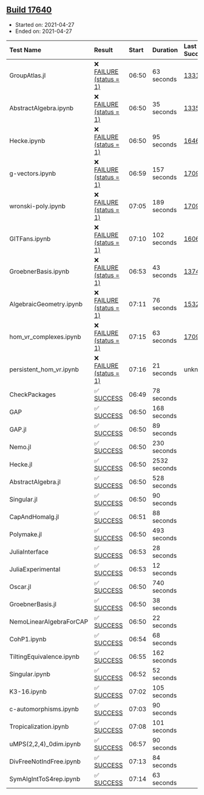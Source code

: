 ## [Build 17640](https://oscarci.mathematik.uni-kl.de/job/oscar/17640/)

* Started on: 2021-04-27
* Ended on: 2021-04-27

| Test Name    | Result | Start | Duration | Last Success | First Failure |
|:-------------|:-------|:------|:---------|:-------------|:--------------|
| GroupAtlas.jl | ❌ [FAILURE (status = 1)](https://oscarci.mathematik.uni-kl.de/job/oscar/17640/artifact/logs/build-17640/GroupAtlas.jl.log) | 06:50 | 63 seconds | [13311](https://oscarci.mathematik.uni-kl.de/job/oscar/13311/) | [13312](https://oscarci.mathematik.uni-kl.de/job/oscar/13312/) |
| AbstractAlgebra.ipynb | ❌ [FAILURE (status = 1)](https://oscarci.mathematik.uni-kl.de/job/oscar/17640/artifact/logs/build-17640/AbstractAlgebra.ipynb.log) | 06:50 | 35 seconds | [13355](https://oscarci.mathematik.uni-kl.de/job/oscar/13355/) | [13356](https://oscarci.mathematik.uni-kl.de/job/oscar/13356/) |
| Hecke.ipynb | ❌ [FAILURE (status = 1)](https://oscarci.mathematik.uni-kl.de/job/oscar/17640/artifact/logs/build-17640/Hecke.ipynb.log) | 06:50 | 95 seconds | [16463](https://oscarci.mathematik.uni-kl.de/job/oscar/16463/) | [16464](https://oscarci.mathematik.uni-kl.de/job/oscar/16464/) |
| g-vectors.ipynb | ❌ [FAILURE (status = 1)](https://oscarci.mathematik.uni-kl.de/job/oscar/17640/artifact/logs/build-17640/g-vectors.ipynb.log) | 06:59 | 157 seconds | [17099](https://oscarci.mathematik.uni-kl.de/job/oscar/17099/) | [17100](https://oscarci.mathematik.uni-kl.de/job/oscar/17100/) |
| wronski-poly.ipynb | ❌ [FAILURE (status = 1)](https://oscarci.mathematik.uni-kl.de/job/oscar/17640/artifact/logs/build-17640/wronski-poly.ipynb.log) | 07:05 | 189 seconds | [17098](https://oscarci.mathematik.uni-kl.de/job/oscar/17098/) | [17099](https://oscarci.mathematik.uni-kl.de/job/oscar/17099/) |
| GITFans.ipynb | ❌ [FAILURE (status = 1)](https://oscarci.mathematik.uni-kl.de/job/oscar/17640/artifact/logs/build-17640/GITFans.ipynb.log) | 07:10 | 102 seconds | [16068](https://oscarci.mathematik.uni-kl.de/job/oscar/16068/) | [16069](https://oscarci.mathematik.uni-kl.de/job/oscar/16069/) |
| GroebnerBasis.ipynb | ❌ [FAILURE (status = 1)](https://oscarci.mathematik.uni-kl.de/job/oscar/17640/artifact/logs/build-17640/GroebnerBasis.ipynb.log) | 06:53 | 43 seconds | [13748](https://oscarci.mathematik.uni-kl.de/job/oscar/13748/) | [13749](https://oscarci.mathematik.uni-kl.de/job/oscar/13749/) |
| AlgebraicGeometry.ipynb | ❌ [FAILURE (status = 1)](https://oscarci.mathematik.uni-kl.de/job/oscar/17640/artifact/logs/build-17640/AlgebraicGeometry.ipynb.log) | 07:11 | 76 seconds | [15322](https://oscarci.mathematik.uni-kl.de/job/oscar/15322/) | [15323](https://oscarci.mathematik.uni-kl.de/job/oscar/15323/) |
| hom_vr_complexes.ipynb | ❌ [FAILURE (status = 1)](https://oscarci.mathematik.uni-kl.de/job/oscar/17640/artifact/logs/build-17640/hom_vr_complexes.ipynb.log) | 07:15 | 63 seconds | [17099](https://oscarci.mathematik.uni-kl.de/job/oscar/17099/) | [17100](https://oscarci.mathematik.uni-kl.de/job/oscar/17100/) |
| persistent_hom_vr.ipynb | ❌ [FAILURE (status = 1)](https://oscarci.mathematik.uni-kl.de/job/oscar/17640/artifact/logs/build-17640/persistent_hom_vr.ipynb.log) | 07:16 | 21 seconds | unknown | unknown |
| CheckPackages | ✅ [SUCCESS](https://oscarci.mathematik.uni-kl.de/job/oscar/17640/artifact/logs/build-17640/CheckPackages.log) | 06:49 | 78 seconds |  |  |
| GAP | ✅ [SUCCESS](https://oscarci.mathematik.uni-kl.de/job/oscar/17640/artifact/logs/build-17640/GAP.log) | 06:50 | 168 seconds |  |  |
| GAP.jl | ✅ [SUCCESS](https://oscarci.mathematik.uni-kl.de/job/oscar/17640/artifact/logs/build-17640/GAP.jl.log) | 06:50 | 89 seconds |  |  |
| Nemo.jl | ✅ [SUCCESS](https://oscarci.mathematik.uni-kl.de/job/oscar/17640/artifact/logs/build-17640/Nemo.jl.log) | 06:50 | 230 seconds |  |  |
| Hecke.jl | ✅ [SUCCESS](https://oscarci.mathematik.uni-kl.de/job/oscar/17640/artifact/logs/build-17640/Hecke.jl.log) | 06:50 | 2532 seconds |  |  |
| AbstractAlgebra.jl | ✅ [SUCCESS](https://oscarci.mathematik.uni-kl.de/job/oscar/17640/artifact/logs/build-17640/AbstractAlgebra.jl.log) | 06:50 | 528 seconds |  |  |
| Singular.jl | ✅ [SUCCESS](https://oscarci.mathematik.uni-kl.de/job/oscar/17640/artifact/logs/build-17640/Singular.jl.log) | 06:50 | 90 seconds |  |  |
| CapAndHomalg.jl | ✅ [SUCCESS](https://oscarci.mathematik.uni-kl.de/job/oscar/17640/artifact/logs/build-17640/CapAndHomalg.jl.log) | 06:51 | 88 seconds |  |  |
| Polymake.jl | ✅ [SUCCESS](https://oscarci.mathematik.uni-kl.de/job/oscar/17640/artifact/logs/build-17640/Polymake.jl.log) | 06:50 | 493 seconds |  |  |
| JuliaInterface | ✅ [SUCCESS](https://oscarci.mathematik.uni-kl.de/job/oscar/17640/artifact/logs/build-17640/JuliaInterface.log) | 06:53 | 28 seconds |  |  |
| JuliaExperimental | ✅ [SUCCESS](https://oscarci.mathematik.uni-kl.de/job/oscar/17640/artifact/logs/build-17640/JuliaExperimental.log) | 06:53 | 12 seconds |  |  |
| Oscar.jl | ✅ [SUCCESS](https://oscarci.mathematik.uni-kl.de/job/oscar/17640/artifact/logs/build-17640/Oscar.jl.log) | 06:50 | 740 seconds |  |  |
| GroebnerBasis.jl | ✅ [SUCCESS](https://oscarci.mathematik.uni-kl.de/job/oscar/17640/artifact/logs/build-17640/GroebnerBasis.jl.log) | 06:50 | 38 seconds |  |  |
| NemoLinearAlgebraForCAP | ✅ [SUCCESS](https://oscarci.mathematik.uni-kl.de/job/oscar/17640/artifact/logs/build-17640/NemoLinearAlgebraForCAP.log) | 06:50 | 22 seconds |  |  |
| CohP1.ipynb | ✅ [SUCCESS](https://oscarci.mathematik.uni-kl.de/job/oscar/17640/artifact/logs/build-17640/CohP1.ipynb.log) | 06:54 | 68 seconds |  |  |
| TiltingEquivalence.ipynb | ✅ [SUCCESS](https://oscarci.mathematik.uni-kl.de/job/oscar/17640/artifact/logs/build-17640/TiltingEquivalence.ipynb.log) | 06:55 | 162 seconds |  |  |
| Singular.ipynb | ✅ [SUCCESS](https://oscarci.mathematik.uni-kl.de/job/oscar/17640/artifact/logs/build-17640/Singular.ipynb.log) | 06:52 | 52 seconds |  |  |
| K3-16.ipynb | ✅ [SUCCESS](https://oscarci.mathematik.uni-kl.de/job/oscar/17640/artifact/logs/build-17640/K3-16.ipynb.log) | 07:02 | 105 seconds |  |  |
| c-automorphisms.ipynb | ✅ [SUCCESS](https://oscarci.mathematik.uni-kl.de/job/oscar/17640/artifact/logs/build-17640/c-automorphisms.ipynb.log) | 07:03 | 90 seconds |  |  |
| Tropicalization.ipynb | ✅ [SUCCESS](https://oscarci.mathematik.uni-kl.de/job/oscar/17640/artifact/logs/build-17640/Tropicalization.ipynb.log) | 07:08 | 101 seconds |  |  |
| uMPS(2,2,4)_0dim.ipynb | ✅ [SUCCESS](https://oscarci.mathematik.uni-kl.de/job/oscar/17640/artifact/logs/build-17640/uMPS-2-2-4-_0dim.ipynb.log) | 06:57 | 90 seconds |  |  |
| DivFreeNotIndFree.ipynb | ✅ [SUCCESS](https://oscarci.mathematik.uni-kl.de/job/oscar/17640/artifact/logs/build-17640/DivFreeNotIndFree.ipynb.log) | 07:13 | 84 seconds |  |  |
| SymAlgIntToS4rep.ipynb | ✅ [SUCCESS](https://oscarci.mathematik.uni-kl.de/job/oscar/17640/artifact/logs/build-17640/SymAlgIntToS4rep.ipynb.log) | 07:14 | 63 seconds |  |  |
